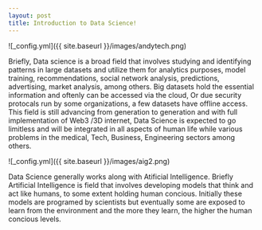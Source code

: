 ```yaml
---
layout: post
title: Introduction to Data Science!
---
```

![_config.yml]({{ site.baseurl }}/images/andytech.png)

Briefly, Data science is a broad field that involves studying and identifying patterns in large datasets and utilize them for analytics purposes, model training, recommendations, social network analysis, predictions, advertising, market analysis, among others. Big datasets hold the essential information and oftenly can be accessed via the cloud, Or due security protocals run by some organizations, a few datasets have offline access. This field is still advancing from generation to generation and with full implementation of Web3 /3D internet, Data Science is expected to go limitless and will be integrated in all aspects of human life while various problems in the medical, Tech, Business, Engineering sectors among others. 

![_config.yml]({{ site.baseurl }}/images/aig2.png)

Data Science generally works along with Atificial Intelligence. Briefly Artificial Intelligence is field that involves developing models that think and act like humans, to some extent holding human concious. Initially these models are programed by scientists but eventually some are exposed to learn from the environment and the more they learn, the higher the human concious levels. 
